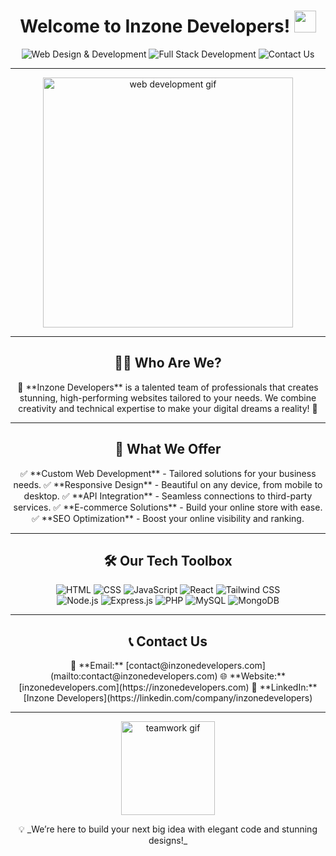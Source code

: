 <h1 align="center"> Welcome to Inzone Developers! <img src="https://media.giphy.com/media/hvRJCLFzcasrR4ia7z/giphy.gif" width="35"></h1>

<p align="center">
  <img src="https://img.shields.io/badge/Web_Design-Development-blue?style=for-the-badge&logo=html5&logoColor=white" alt="Web Design & Development" />
  <img src="https://img.shields.io/badge/Full--Stack_Experts-green?style=for-the-badge&logo=node.js&logoColor=white" alt="Full Stack Development" />
  <img src="https://img.shields.io/badge/Contact-Us-orange?style=for-the-badge&logo=gmail&logoColor=white" alt="Contact Us" />
</p>

---

<p align="center">
  <img src="https://media.giphy.com/media/l46CkATpdyLwLI7vi/giphy.gif" width="400" alt="web development gif">
</p>

---

<h2 align="center">👨‍💻 Who Are We?</h2>

<p align="center">
🌟 **Inzone Developers** is a talented team of professionals that creates stunning, high-performing websites tailored to your needs. We combine creativity and technical expertise to make your digital dreams a reality! 🌟
</p>

---

<h2 align="center">🎯 What We Offer</h2>

<p align="center">
✅ **Custom Web Development** - Tailored solutions for your business needs.  
✅ **Responsive Design** - Beautiful on any device, from mobile to desktop.  
✅ **API Integration** - Seamless connections to third-party services.  
✅ **E-commerce Solutions** - Build your online store with ease.  
✅ **SEO Optimization** - Boost your online visibility and ranking.  
</p>

---

<h2 align="center">🛠️ Our Tech Toolbox</h2>

<p align="center">
  <img src="https://img.shields.io/badge/HTML-E34F26?style=for-the-badge&logo=html5&logoColor=white" alt="HTML" />
  <img src="https://img.shields.io/badge/CSS-1572B6?style=for-the-badge&logo=css3&logoColor=white" alt="CSS" />
  <img src="https://img.shields.io/badge/JavaScript-F7DF1E?style=for-the-badge&logo=javascript&logoColor=black" alt="JavaScript" />
  <img src="https://img.shields.io/badge/React-61DAFB?style=for-the-badge&logo=react&logoColor=black" alt="React" />
  <img src="https://img.shields.io/badge/Tailwind_CSS-38B2AC?style=for-the-badge&logo=tailwind-css&logoColor=white" alt="Tailwind CSS" />
  <br>
  <img src="https://img.shields.io/badge/Node.js-339933?style=for-the-badge&logo=node.js&logoColor=white" alt="Node.js" />
  <img src="https://img.shields.io/badge/Express-000000?style=for-the-badge&logo=express&logoColor=white" alt="Express.js" />
  <img src="https://img.shields.io/badge/PHP-777BB4?style=for-the-badge&logo=php&logoColor=white" alt="PHP" />
  <img src="https://img.shields.io/badge/MySQL-4479A1?style=for-the-badge&logo=mysql&logoColor=white" alt="MySQL" />
  <img src="https://img.shields.io/badge/MongoDB-47A248?style=for-the-badge&logo=mongodb&logoColor=white" alt="MongoDB" />
</p>

---

<h2 align="center">📞 Contact Us</h2>

<p align="center">
  📨 **Email:** [contact@inzonedevelopers.com](mailto:contact@inzonedevelopers.com)  
  🌐 **Website:** [inzonedevelopers.com](https://inzonedevelopers.com)  
  💼 **LinkedIn:** [Inzone Developers](https://linkedin.com/company/inzonedevelopers)  
</p>

---

<p align="center">
  <img src="https://media.giphy.com/media/5xaOcLGvzHxDKjufnLW/giphy.gif" width="150" alt="teamwork gif">
</p>

<p align="center">
  💡 _We’re here to build your next big idea with elegant code and stunning designs!_
</p>
